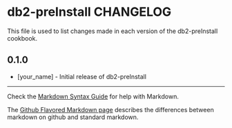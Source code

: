 db2-preInstall CHANGELOG
========================

This file is used to list changes made in each version of the db2-preInstall cookbook.

0.1.0
-----
- [your_name] - Initial release of db2-preInstall

- - -
Check the [Markdown Syntax Guide](http://daringfireball.net/projects/markdown/syntax) for help with Markdown.

The [Github Flavored Markdown page](http://github.github.com/github-flavored-markdown/) describes the differences between markdown on github and standard markdown.
